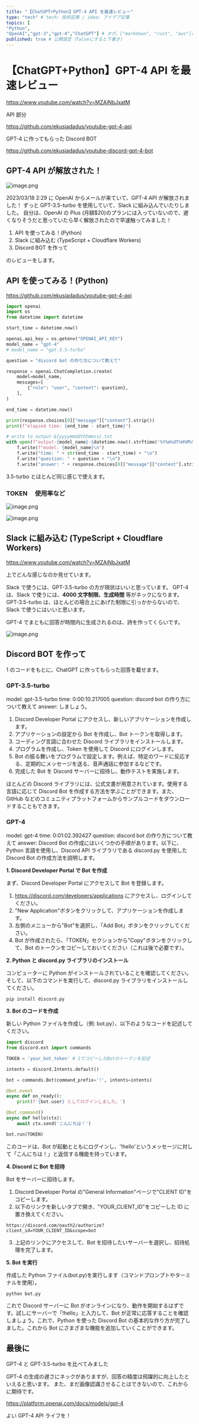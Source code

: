 ```yaml
---
title: "【ChatGPT+Python】GPT-4 API を最速レビュー"
type: "tech" # tech: 技術記事 / idea: アイデア記事
topics: [
"Python",
"OpenAI","gpt-3","gpt-4","ChatGPT"] # タグ。["markdown", "rust", "aws"]のように指定する
published: true # 公開設定（falseにすると下書き）
---
```


# 【ChatGPT+Python】GPT-4 API を最速レビュー

https://www.youtube.com/watch?v=MZAiNbJxatM

API 部分

https://github.com/ekusiadadus/youtube-gpt-4-api

GPT-4 に作ってもらった Discord BOT

https://github.com/ekusiadadus/youtube-discord-gpt-4-bot

## GPT-4 API が解放された！

![image.png](https://qiita-image-store.s3.ap-northeast-1.amazonaws.com/0/905557/81d6bd3e-03f2-c3bc-17e2-185f4d35f1f7.png)

2023/03/18 2:29 に OpenAI からメールが来ていて、GPT-4 API が解放されました！
ずっと GPT-3.5-turbo を使用していて、Slack に組み込んでいたりしました。
自分は、OpenAI の Plus (月額$20)のプランには入っていないので、遅くなりそうだと思っていたら早く解放されたので早速触ってみました！

1. API を使ってみる！(Python)
1. Slack に組み込む (TypeScript + Cloudflare Workers)
1. Discord BOT を作って

のレビューをします。

## API を使ってみる！(Python)

https://github.com/ekusiadadus/youtube-gpt-4-api

```python
import openai
import os
from datetime import datetime

start_time = datetime.now()

openai.api_key = os.getenv("OPENAI_API_KEY")
model_name = "gpt-4"
# model_name = "gpt-3.5-turbo"

question = "discord bot の作り方について教えて"

response = openai.ChatCompletion.create(
    model=model_name,
    messages=[
        {"role": "user", "content": question},
    ],
)

end_time = datetime.now()

print(response.choices[0]["message"]["content"].strip())
print(f"elapsed time: {end_time - start_time}")

# write to output-${yyyymmddthhmmss}.txt
with open(f"output-{model_name}-{datetime.now().strftime('%Y%m%dT%H%M%S')}-{question}.txt", "w") as f:
    f.write(f"model: {model_name}\n")
    f.write("time: " + str(end_time - start_time) + "\n")
    f.write("question: " + question + "\n")
    f.write("answer: " + response.choices[0]["message"]["content"].strip() + "\n")
```

3.5-turbo とほとんど同じ感じで使えます。

### TOKEN 　使用率など

![image.png](https://qiita-image-store.s3.ap-northeast-1.amazonaws.com/0/905557/73c4249a-3847-a79b-44e9-91622ee062b7.png)

![image.png](https://qiita-image-store.s3.ap-northeast-1.amazonaws.com/0/905557/5a19fa35-0364-6771-d415-3d634a4d11e3.png)

## Slack に組み込む (TypeScript + Cloudflare Workers)

https://www.youtube.com/watch?v=MZAiNbJxatM

上でどんな感じなのか見せています。

Slack で使うには、GPT-3.5-turbo の方が現状はいいと思っています。
GPT-4 は、Slack で使うには、**4000 文字制限、生成時間** 等がネックになります。
GPT-3.5-turbo は、ほとんどの場合上にあげた制限に引っかからないので、Slack で使うにはいいと思います。

GPT-4 でまともに回答が時間内に生成されるのは、詩を作ってくらいです。

![image.png](https://qiita-image-store.s3.ap-northeast-1.amazonaws.com/0/905557/08435cbb-6557-d185-6220-66f39fdcf452.png)

## Discord BOT を作って

1 のコードをもとに、ChatGPT に作ってもらった回答を載せます。

### GPT-3.5-turbo

model: gpt-3.5-turbo
time: 0:00:10.217005
question: discord bot の作り方について教えて
answer: しましょう。

1. Discord Developer Portal にアクセスし、新しいアプリケーションを作成します。
2. アプリケーションの設定から Bot を作成し、Bot トークンを取得します。
3. コーディング言語に合わせた Discord ライブラリをインストールします。
4. プログラムを作成し、Token を使用して Discord にログインします。
5. Bot の振る舞いをプログラムで設定します。例えば、特定のワードに反応する、定期的にメッセージを送る、音声通話に参加するなどです。
6. 完成した Bot を Discord サーバーに招待し、動作テストを実施します。

ほとんどの Discord ライブラリには、公式文書が用意されています。使用する言語に応じて Discord Bot を作成する方法を学ぶことができます。また、GitHub などのコミュニティプラットフォームからサンプルコードをダウンロードすることもできます。

### GPT-4

model: gpt-4
time: 0:01:02.392427
question: discord bot の作り方について教えて
answer: Discord Bot の作成にはいくつかの手順があります。以下に、Python 言語を使用し、Discord API ライブラリである discord.py を使用した Discord Bot の作成方法を説明します。

**1. Discord Developer Portal で Bot を作成**

まず、Discord Developer Portal にアクセスして Bot を登録します。

1. https://discord.com/developers/applications にアクセスし、ログインしてください。
2. "New Application"ボタンをクリックして、アプリケーションを作成します。
3. 左側のメニューから"Bot"を選択し、「Add Bot」ボタンをクリックしてください。
4. Bot が作成されたら、「TOKEN」セクションから"Copy"ボタンをクリックして、Bot のトークンをコピーしておいてください（これは後で必要です）。

**2. Python と discord.py ライブラリのインストール**

コンピューターに Python がインストールされていることを確認してください。そして、以下のコマンドを実行して、discord.py ライブラリをインストールしてください。

```
pip install discord.py
```

**3. Bot のコードを作成**

新しい Python ファイルを作成し（例: bot.py）、以下のようなコードを記述してください。

```python
import discord
from discord.ext import commands

TOKEN = 'your_bot_token' # 1でコピーしたBotのトークンを記述

intents = discord.Intents.default()

bot = commands.Bot(command_prefix='!', intents=intents)

@bot.event
async def on_ready():
    print(f'{bot.user} としてログインしました。')

@bot.command()
async def hello(ctx):
    await ctx.send('こんにちは！')

bot.run(TOKEN)
```

このコードは、Bot が起動とともにログインし、'!hello'というメッセージに対して「こんにちは！」と返信する機能を持っています。

**4. Discord に Bot を招待**

Bot をサーバーに招待します。

1. Discord Developer Portal の"General Information"ページで"CLIENT ID"をコピーします。
2. 以下のリンクを新しいタブで開き、"YOUR_CLIENT_ID"をコピーした ID に置き換えてください。

```
https://discord.com/oauth2/authorize?client_id=YOUR_CLIENT_ID&scope=bot
```

3. 上記のリンクにアクセスして、Bot を招待したいサーバーを選択し、招待処理を完了します。

**5. Bot を実行**

作成した Python ファイル(bot.py)を実行します（コマンドプロンプトやターミナルを使用）。

```
python bot.py
```

これで Discord サーバーに Bot がオンラインになり、動作を開始するはずです。試しにサーバーで「!hello」と入力して、Bot が正常に応答することを確認しましょう。これで、Python を使った Discord Bot の基本的な作り方が完了しました。これから Bot にさまざまな機能を追加していくことができます。

## 最後に

GPT-4 と GPT-3.5-turbo を比べてみました

GPT-4 の生成の遅さにネックがありますが、回答の精度は飛躍的に向上したといえると思います。
また、まだ画像認識させることはできないので、これからに期待です。

https://platform.openai.com/docs/models/gpt-4

よい GPT-4 API ライフを！
